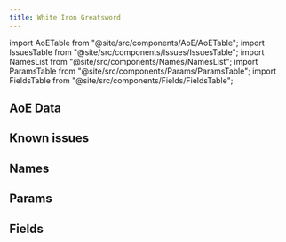 ```yaml
---
title: White Iron Greatsword
---
```


import AoETable from "@site/src/components/AoE/AoETable";
import IssuesTable from "@site/src/components/Issues/IssuesTable";
import NamesList from "@site/src/components/Names/NamesList";
import ParamsTable from "@site/src/components/Params/ParamsTable";
import FieldsTable from "@site/src/components/Fields/FieldsTable";

## AoE Data

<AoETable item_key="whiteirongreatsword" data_src="weapon" />

## Known issues

<IssuesTable item_key="whiteirongreatsword" data_src="weapon" />

## Names

<NamesList item_key="whiteirongreatsword" data_src="weapon" />

## Params

<ParamsTable item_key="whiteirongreatsword" data_src="weapon" />

## Fields

<FieldsTable item_key="whiteirongreatsword" data_src="weapon" />
